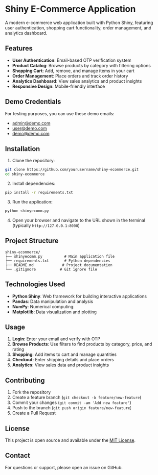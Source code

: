# Shiny E-Commerce Application

A modern e-commerce web application built with Python Shiny, featuring user authentication, shopping cart functionality, order management, and analytics dashboard.

## Features

- **User Authentication**: Email-based OTP verification system
- **Product Catalog**: Browse products by category with filtering options
- **Shopping Cart**: Add, remove, and manage items in your cart
- **Order Management**: Place orders and track order history
- **Analytics Dashboard**: View sales analytics and product insights
- **Responsive Design**: Mobile-friendly interface

## Demo Credentials

For testing purposes, you can use these demo emails:
- admin@demo.com
- user@demo.com  
- demo@demo.com

## Installation

1. Clone the repository:
```bash
git clone https://github.com/yourusername/shiny-ecommerce.git
cd shiny-ecommerce
```

2. Install dependencies:
```bash
pip install -r requirements.txt
```

3. Run the application:
```bash
python shinyecomm.py
```

4. Open your browser and navigate to the URL shown in the terminal (typically `http://127.0.0.1:8000`)

## Project Structure

```
shiny-ecommerce/
├── shinyecomm.py          # Main application file
├── requirements.txt       # Python dependencies
├── README.md             # Project documentation
└── .gitignore           # Git ignore file
```

## Technologies Used

- **Python Shiny**: Web framework for building interactive applications
- **Pandas**: Data manipulation and analysis
- **NumPy**: Numerical computing
- **Matplotlib**: Data visualization and plotting

## Usage

1. **Login**: Enter your email and verify with OTP
2. **Browse Products**: Use filters to find products by category, price, and rating
3. **Shopping**: Add items to cart and manage quantities
4. **Checkout**: Enter shipping details and place orders
5. **Analytics**: View sales data and product insights

## Contributing

1. Fork the repository
2. Create a feature branch (`git checkout -b feature/new-feature`)
3. Commit your changes (`git commit -am 'Add new feature'`)
4. Push to the branch (`git push origin feature/new-feature`)
5. Create a Pull Request

## License

This project is open source and available under the [MIT License](LICENSE).

## Contact

For questions or support, please open an issue on GitHub.